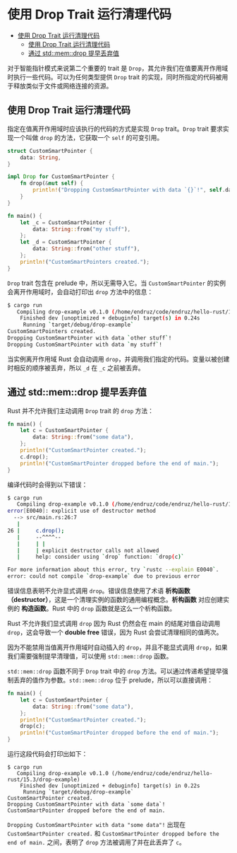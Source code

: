 # 使用 Drop Trait 运行清理代码

- [使用 Drop Trait 运行清理代码](#使用-drop-trait-运行清理代码)
  - [使用 Drop Trait 运行清理代码](#使用-drop-trait-运行清理代码-1)
  - [通过 std::mem::drop 提早丢弃值](#通过-stdmemdrop-提早丢弃值)

对于智能指针模式来说第二个重要的 trait 是 `Drop`，其允许我们在值要离开作用域时执行一些代码。可以为任何类型提供 `Drop` trait 的实现，同时所指定的代码被用于释放类似于文件或网络连接的资源。

## 使用 Drop Trait 运行清理代码

指定在值离开作用域时应该执行的代码的方式是实现 `Drop` trait。`Drop` trait 要求实现一个叫做 `drop` 的方法，它获取一个 `self` 的可变引用。

```rust
struct CustomSmartPointer {
    data: String,
}

impl Drop for CustomSmartPointer {
    fn drop(&mut self) {
        println!("Dropping CustomSmartPointer with data `{}`!", self.data);
    }
}

fn main() {
    let _c = CustomSmartPointer {
        data: String::from("my stuff"),
    };
    let _d = CustomSmartPointer {
        data: String::from("other stuff"),
    };
    println!("CustomSmartPointers created.");
}
```

`Drop` trait 包含在 prelude 中，所以无需导入它。当 `CustomSmartPointer` 的实例会离开作用域时，会自动打印出 `drop` 方法中的信息：

```bash
$ cargo run
   Compiling drop-example v0.1.0 (/home/endruz/code/endruz/hello-rust/15.3/drop-example)
    Finished dev [unoptimized + debuginfo] target(s) in 0.24s
     Running `target/debug/drop-example`
CustomSmartPointers created.
Dropping CustomSmartPointer with data `other stuff`!
Dropping CustomSmartPointer with data `my stuff`!
```

当实例离开作用域 Rust 会自动调用 `drop`，并调用我们指定的代码。变量以被创建时相反的顺序被丢弃，所以 `_d` 在 `_c` 之前被丢弃。

## 通过 std::mem::drop 提早丢弃值

Rust 并不允许我们主动调用 `Drop` trait 的 `drop` 方法：

```rust
fn main() {
    let c = CustomSmartPointer {
        data: String::from("some data"),
    };
    println!("CustomSmartPointer created.");
    c.drop();
    println!("CustomSmartPointer dropped before the end of main.");
}
```

编译代码时会得到以下错误：

```bash
$ cargo run
   Compiling drop-example v0.1.0 (/home/endruz/code/endruz/hello-rust/15.3/drop-example)
error[E0040]: explicit use of destructor method
  --> src/main.rs:26:7
   |
26 |     c.drop();
   |     --^^^^--
   |     | |
   |     | explicit destructor calls not allowed
   |     help: consider using `drop` function: `drop(c)`

For more information about this error, try `rustc --explain E0040`.
error: could not compile `drop-example` due to previous error
```

错误信息表明不允许显式调用 `drop`。错误信息使用了术语 **析构函数（destructor）**，这是一个清理实例的函数的通用编程概念。**析构函数** 对应创建实例的 **构造函数**。Rust 中的 `drop` 函数就是这么一个析构函数。

Rust 不允许我们显式调用 `drop` 因为 Rust 仍然会在 main 的结尾对值自动调用 `drop`，这会导致一个 **double free** 错误，因为 Rust 会尝试清理相同的值两次。

因为不能禁用当值离开作用域时自动插入的 `drop`，并且不能显式调用 `drop`，如果我们需要强制提早清理值，可以使用 `std::mem::drop` 函数。

`std::mem::drop` 函数不同于 `Drop` trait 中的 `drop` 方法。可以通过传递希望提早强制丢弃的值作为参数。`std::mem::drop` 位于 prelude，所以可以直接调用：

```rust
fn main() {
    let c = CustomSmartPointer {
        data: String::from("some data"),
    };
    println!("CustomSmartPointer created.");
    drop(c);
    println!("CustomSmartPointer dropped before the end of main.");
}
```

运行这段代码会打印出如下：

```
$ cargo run
   Compiling drop-example v0.1.0 (/home/endruz/code/endruz/hello-rust/15.3/drop-example)
    Finished dev [unoptimized + debuginfo] target(s) in 0.22s
     Running `target/debug/drop-example`
CustomSmartPointer created.
Dropping CustomSmartPointer with data `some data`!
CustomSmartPointer dropped before the end of main.
```

`Dropping CustomSmartPointer with data "some data"!` 出现在 `CustomSmartPointer created.` 和 `CustomSmartPointer dropped before the end of main.` 之间，表明了 `drop` 方法被调用了并在此丢弃了 `c`。
